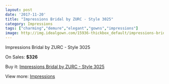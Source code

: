 ```yaml
---
layout: post
date: '2017-11-20'
title: "Impressions Bridal by ZURC - Style 3025"
category: Impressions
tags: ["charming","demure","elegant","gowns","impressions"]
image: http://img.idealgown.com/15936-thickbox_default/impressions-bridal-by-zurc-style-3025.jpg
---
```

Impressions Bridal by ZURC - Style 3025

On Sales: **$326**
<a href="https://www.idealgown.com/en/impressions/6370-impressions-bridal-by-zurc-style-3025.html"><amp-img layout="responsive" width="600" height="600" src="//img.idealgown.com/15936-thickbox_default/impressions-bridal-by-zurc-style-3025.jpg" alt="Impressions Bridal by ZURC - Style 3025 0" /></a>
<a href="https://www.idealgown.com/en/impressions/6370-impressions-bridal-by-zurc-style-3025.html"><amp-img layout="responsive" width="600" height="600" src="//img.idealgown.com/15938-thickbox_default/impressions-bridal-by-zurc-style-3025.jpg" alt="Impressions Bridal by ZURC - Style 3025 1" /></a>
<a href="https://www.idealgown.com/en/impressions/6370-impressions-bridal-by-zurc-style-3025.html"><amp-img layout="responsive" width="600" height="600" src="//img.idealgown.com/15937-thickbox_default/impressions-bridal-by-zurc-style-3025.jpg" alt="Impressions Bridal by ZURC - Style 3025 2" /></a>

Buy it: [Impressions Bridal by ZURC - Style 3025](https://www.idealgown.com/en/impressions/6370-impressions-bridal-by-zurc-style-3025.html "Impressions Bridal by ZURC - Style 3025")

View more: [Impressions](https://www.idealgown.com/en/91-impressions "Impressions")